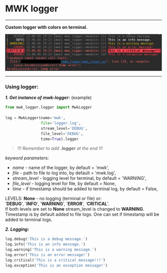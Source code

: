 
# MWK logger

---

**Custom logger with colors on terminal.**  

![mwk logger example](assets/mwk_logger_example.jpg)

---

### Using logger: 

***1. Get instance of mwk-logger:*** (example)
```python
from mwk_logger.logger import MwkLogger

log = MwkLogger(name='mwk',
                file='logger.log',
                stream_level='DEBUG',
                file_level='DEBUG',
                time=True).logger
```
>*!!! Remember to add* ***.logger*** *at the end !!!*   

*keyword parameters:*  
- *name* - name of the logger, by default = 'mwk',
- *file* - path to file to log into, by default = 'mwk.log',
- *stream_level* - logging level for terminal, by default = 'WARNING',
- *file_level* - logging level for file, by default = None,
- *time* - if timestamp should be added to terminal log, by default = False,

LEVELS:
 **None** - no logging (terminal or file) or:  
 '**DEBUG**', '**INFO**', '**WARNING**', '**ERROR**', '**CRITICAL**'.  
If both levels are set to **None** stream_level is changed to **WARNING**.  
Timestamp is by default added to file logs. One can set if timestamp will be added to terminal logs.  

***2. Logging:***  
```python
log.debug('This is a debug message.')
log.info('This is an info message.')
log.warning('This is a warning message.')
log.error('This is an error message!')
log.critical('This is a critical message!!!')
log.exception('This is an exception message!')
```